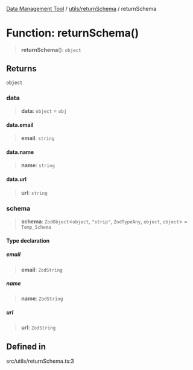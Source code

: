 [Data Management Tool](../../../index.md) / [utils/returnSchema](../index.md) / returnSchema

# Function: returnSchema()

> **returnSchema**(): `object`

## Returns

`object`

### data

> **data**: `object` = `obj`

#### data.email

> **email**: `string`

#### data.name

> **name**: `string`

#### data.url

> **url**: `string`

### schema

> **schema**: `ZodObject`\<`object`, `"strip"`, `ZodTypeAny`, `object`, `object`\> = `Temp_Schema`

#### Type declaration

##### email

> **email**: `ZodString`

##### name

> **name**: `ZodString`

##### url

> **url**: `ZodString`

## Defined in

src/utils/returnSchema.ts:3
